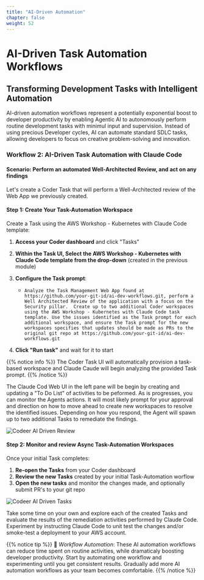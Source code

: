 ```yaml
---
title: "AI-Driven Automation"
chapter: false
weight: 52
---
```


# AI-Driven Task Automation Workflows

## Transforming Development Tasks with Intelligent Automation

AI-driven automation workflows represent a potentially exponential boost to developer productivity by enabling Agentic AI to autonomously perform routine development tasks with minimul input and supervision. Instead of using precious Developer cycles, AI can automate standard SDLC tasks, allowing developers to focus on creative problem-solving and innovation.

### Workflow 2: AI-Driven Task Automation with Claude Code
#### Scenario: Perform an automated Well-Architected Review, and act on any findings

Let's create a Coder Task that will perform a Well-Architected review of the Web App we previously created.

#### Step 1: Create Your Task-Automation Workspace

Create a Task using the AWS Workshop - Kubernetes with Claude Code template:
1. **Access your Coder dashboard** and click "Tasks"
2. **Within the Task UI, Select the AWS Workshop - Kubernetes with Claude Code template from the drop-down** (created in the previous module)
3. **Configure the Task prompt**:
   - `Analyze the Task Management Web App found at https://github.com/your-git-id/ai-dev-workflows.git, perform a Well Architected Review of the application with a focus on the Security pillar.  Create up to two additional Coder workspaces using the AWS Workshop - Kubernetes with Claude Code task template. Use the issues identified as the Task prompt for each additional workspace, and ensure the Task prompt for the new workspaces specifies that updates should be made as PRs to the original git repo at https://github.com/your-git-id/ai-dev-workflows.git`

4. **Click "Run task"** and wait for it to start

{{% notice info %}}
The Coder Task UI will automatically provision a task-based workspace and Claude Caude will begin analyzing the provided Task prompt.
{{% /notice %}}

The Claude Cod Web UI in the left pane will be begin by creating and updating a "To Do List" of activities to be peformed.  As is progresses, you can monitor the Agents actions.  It will most likely prompt for your approval and direction on how to move ahead to create new workspaces to resolve the identified issues. Depending on how you respond, the Agent will spawn up to two additional Tasks to remediate the findings.

![Codeer AI Driven Review](/images/ai-driven-app-review.png)

#### Step 2: Monitor and review Async Task-Automation Workspaces

Once your initial Task completes:

1. **Re-open the Tasks** from your Coder dashboard
2. **Review the new Tasks** created by your initial Task-Automation worflow
3. **Open the new tasks** and monitor the changes made, and optionally submit PR's to your git repo

![Codeer AI Driven Tasks](/images/ai-driven-task-automation.png)

Take some time on your own and explore each of the created Tasks and evaluate the results of the remediation activities performed by Claude Code.  Experiment by instructing Claude Code to unit test the changes and/or smoke-test a deployment to your AWS account.

{{% notice tip %}}
🚀 *Workflow Automation*: These AI automation workflows can reduce time spent on routine activities, while dramaticaly boosting developer productivity. Start by automating one workflow and experimenting until you get consistent results. Gradually add more AI automation workflows as your team becomes comfortable.
{{% /notice %}}

